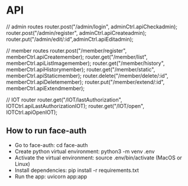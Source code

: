 # API
// admin routes
router.post("/admin/login", adminCtrl.apiCheckadmin);
router.post("/admin/register", adminCtrl.apiCreateadmin);
router.put("/admin/edit/:id",adminCtrl.apiEditadmin);

// member routes
router.post("/member/register", memberCtrl.apiCreatemember);
router.get("/member/list", memberCtrl.apiListImagemember);
router.get("/member/history", memberCtrl.apiHistorymember);
router.get("/member/static", memberCtrl.apiStaticmember);
router.delete("/member/delete/:id", memberCtrl.apiDeletemember);
router.put("/member/extend/:id", memberCtrl.apiExtendmember);

// IOT router
router.get("/IOT/lastAuthorization", IOTCtrl.apiLastAuthorizationIOT);
router.get("/IOT/open", IOTCtrl.apiOpenIOT);


## How to run face-auth
- Go to face-auth: cd face-auth
- Create python virtual environment: python3 -m venv .env
- Activate the virtual environment: source .env/bin/activate (MacOS or Linux)
- Install dependencies: pip install -r requirements.txt
- Run the app: uvicorn app:app
